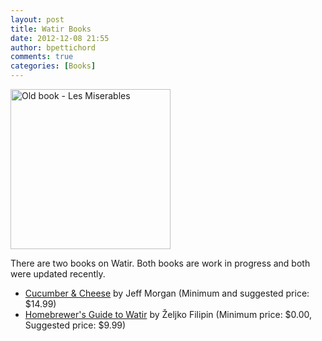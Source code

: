 ```yaml
---
layout: post
title: Watir Books
date: 2012-12-08 21:55
author: bpettichord
comments: true
categories: [Books]
---
```

<a title="By Ryan Franklin from Gilbert, AZ, US of A (Old Les Mis  Uploaded by guillom) [CC-BY-2.0 (http://creativecommons.org/licenses/by/2.0)], via Wikimedia Commons" href="http://commons.wikimedia.org/wiki/File%3AOld_book_-_Les_Miserables.jpg"><img width="256" alt="Old book - Les Miserables" src="//upload.wikimedia.org/wikipedia/commons/thumb/0/0f/Old_book_-_Les_Miserables.jpg/256px-Old_book_-_Les_Miserables.jpg" /></a>

There are two books on Watir. Both books are work in progress and both were updated recently.

<ul>
<li><a href="https://leanpub.com/cucumber_and_cheese">Cucumber &amp; Cheese</a> by Jeff Morgan (Minimum and suggested price: $14.99)</li>
<li><a href="https://leanpub.com/watirbook">Homebrewer's Guide to Watir</a> by Željko Filipin (Minimum price: $0.00, Suggested price: $9.99)</li>
</ul>
